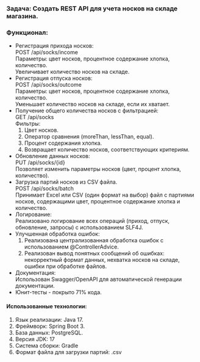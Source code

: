 <h3>Задача: Создать REST API для учета носков на складе магазина.</h2>

<h3>Функционал:</h3>

<ul>
    <li>
        Регистрация прихода носков: <br>
        POST /api/socks/income<br>
        Параметры: цвет носков, процентное содержание хлопка, количество.<br> 
        Увеличивает количество носков на складе.<br>
    </li>
    <li>
        Регистрация отпуска носков: <br>
        POST /api/socks/outcome<br>
        Параметры: цвет носков, процентное содержание хлопка, количество.<br>
        Уменьшает количество носков на складе, если их хватает.<br>
    </li>
    <li>
        Получение общего количества носков с фильтрацией:<br>
        GET /api/socks <br>
        Фильтры: <br>
        <ol>
            <li>Цвет носков.</li>
            <li>Оператор сравнения (moreThan, lessThan, equal).</li>
            <li>Процент содержания хлопка.</li>
            <li>Возвращает количество носков, соответствующих критериям.</li>
        </ol>
    </li>
    <li>
        Обновление данных носков:<br>
        PUT /api/socks/{id}<br>
        Позволяет изменить параметры носков (цвет, процент хлопка, количество).<br>
    </li>
    <li>
        Загрузка партий носков из CSV файла.<br>
        POST /api/socks/batch<br>
        Принимает Excel или CSV (один формат на выбор) файл с партиями носков, содержащими цвет, процентное содержание хлопка и количество.<br>
    </li>
    <li>
        Логирование: <br>
        Реализовано логирование всех операций (приход, отпуск, обновление, запросы) с использованием SLF4J.<br>
    </li>
    <li>
        Улучшенная обработка ошибок:<br>
        <ol>
            <li>Реализована централизованная обработка ошибок с использованием @ControllerAdvice.</li>
            <li>Реализован вывод понятных сообщений об ошибках: некорректный формат данных, нехватка носков на складе, ошибки при обработке файлов.</li>
        </ol>
    </li>
    <li>
        Документация: <br>
        Использован Swagger/OpenAPI для автоматической генерации документации.<br>
    </li>
    <li>
        Юнит-тесты - покрыто 71% кода.
    </li>
</ul>
<h4>Использованные технологии:</h4>
<ol>
    <li>Язык реализации: Java 17.</li>
    <li>Фреймворк: Spring Boot 3.</li>
    <li>База данных: PostgreSQL.</li>
    <li>Версия JDK: 17</li>
    <li>Система сборки: Gradle</li>
    <li>Формат файла для загрузки партий: .csv</li>
</ol>